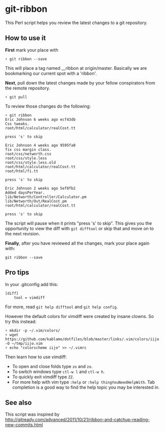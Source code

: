 git-ribbon
==========

This Perl script helps you review the latest changes to a git repository.

How to use it
-------------

**First** mark your place with

    ⚡ git ribbon --save

This will place a tag named __ribbon at origin/master.  Basically we are
bookmarking our current spot with a 'ribbon'.

**Next**, pull down the latest changes made by your fellow conspirators from the
remote repository.  

    ⚡ git pull

To review those changes do the following:

    ⚡ git ribbon
    Eric Johnson 6 weeks ago ecf43db
    Css tweaks.
    root/html/calculator/realCost.tt

    press 's' to skip 

    Eric Johnson 4 weeks ago 9595fa0
    fix css margin class.
    root/css/networth.css
    root/css/style.less
    root/css/style.less.old
    root/html/calculator/realCost.tt
    root/html/fi.tt

    press 's' to skip 

    Eric Johnson 2 weeks ago 5ef0fb2
    Added daysPerYear.
    lib/Networth/Controller/Calculator.pm
    lib/Networth/Out/RealCost.pm
    root/html/calculator/realCost.tt

    press 's' to skip 

The script will pause when it prints "press 's' to skip".  This gives you the
opportunity to view the diff with `git difftool` or skip that and move on to
the next revision.  

**Finally**, after you have reviewed all the changes, mark your place again with:

    git ribbon --save


Pro tips
--------

In your .gitconfig add this:

    [diff]
        tool = vimdiff
    
For more, read `git help difftool` and `git help config`.

However the default colors for vimdiff were created by insane clowns.  So try
this instead:

    ⚡ mkdir -p ~/.vim/colors/
    ⚡ wget https://github.com/kablamo/dotfiles/blob/master/links/.vim/colors/iijo.vim -O ~/tmp/iijo.vim
    ⚡ echo "colorscheme iijo" >> ~/.vimrc

Then learn how to use vimdiff:
 - To open and close folds type `zo` and `zo`.  
 - To switch windows type `ctl-w l` and `ctl-w h`.  
 - To quickly exit vimdiff type `ZZ`.  
 - For more help with vim type `:help` or `:help thingYouNeedHelpWith`.  Tab
   completion is a good way to find the help topic you may be interested in.

See also
--------

This script was inspired by
http://gitready.com/advanced/2011/10/21/ribbon-and-catchup-reading-new-commits.html
